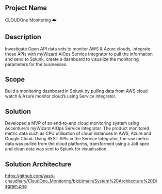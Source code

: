 ## Project Name
CLOUDOne Monitoring ☁️

## Description
Investigate Open API data sets to monitor AWS & Azure clouds, integrate those APIs with myWizard AiOps Service Integrator to pull the information and send to Splunk, create a dashboard to visualize the monitoring parameters for the businesses.

## Scope
Build a monitoring dashboard in Splunk by pulling data from AWS cloud watch & Azure monitor cloud’s using Service Integrator.

## Solution
Developed a MVP of an end-to-end cloud monitoring system using Accenture's myWizard AIOps Service Integrator. The product monitored metric data such as CPU utilisation of cloud instances in AWS, Azure and Google Cloud. Using REST APIs in the Service Integrator, the raw metric data was pulled from the cloud platforms, transformed using a Jolt spec and clean data was sent to Splunk for visualisation.

## Solution Architecture
https://github.com/yash-chaudhary/CloudOne_Monitoring/blob/main/System%20Architecture%20Diagram.png
